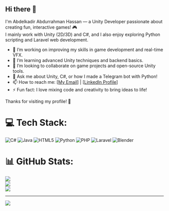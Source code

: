 ## Hi there 👋

I'm Abdelkadir Abdurrahman Hassan — a Unity Developer passionate about creating fun, interactive games! 🎮  
I mainly work with Unity (2D/3D) and C#, and I also enjoy exploring Python scripting and Laravel web development.

- 🔭 I’m working on improving my skills in game development and real-time VFX.<br/>
- 🌱 I’m learning advanced Unity techniques and backend basics.<br/>
- 👯 I’m looking to collaborate on game projects and open-source Unity tools.<br/>
- 💬 Ask me about Unity, C#, or how I made a Telegram bot with Python!<br/>
- 📫 How to reach me: [[My Email](daadirforreal@gmail.com)] | [[LinkedIn Profile](https://www.linkedin.com/in/abdelkadir-abdurrahman-a72739358/)]<br/>
- ⚡ Fun fact: I love mixing code and creativity to bring ideas to life!<br/>

Thanks for visiting my profile! 🚀


# 💻 Tech Stack:
![C#](https://img.shields.io/badge/c%23-%23239120.svg?style=for-the-badge&logo=csharp&logoColor=white) ![Java](https://img.shields.io/badge/java-%23ED8B00.svg?style=for-the-badge&logo=openjdk&logoColor=white) ![HTML5](https://img.shields.io/badge/html5-%23E34F26.svg?style=for-the-badge&logo=html5&logoColor=white) ![Python](https://img.shields.io/badge/python-3670A0?style=for-the-badge&logo=python&logoColor=ffdd54) ![PHP](https://img.shields.io/badge/php-%23777BB4.svg?style=for-the-badge&logo=php&logoColor=white) ![Laravel](https://img.shields.io/badge/laravel-%23FF2D20.svg?style=for-the-badge&logo=laravel&logoColor=white) ![Blender](https://img.shields.io/badge/blender-%23F5792A.svg?style=for-the-badge&logo=blender&logoColor=white)
# 📊 GitHub Stats:
![](https://github-readme-stats.vercel.app/api?username=Daadir0&theme=merko&hide_border=false&include_all_commits=false&count_private=false)<br/>
![](https://nirzak-streak-stats.vercel.app/?user=Daadir0&theme=merko&hide_border=false)<br/>
![](https://github-readme-stats.vercel.app/api/top-langs/?username=Daadir0&theme=merko&hide_border=false&include_all_commits=false&count_private=false&layout=compact)

---
[![](https://visitcount.itsvg.in/api?id=Daadir0&icon=0&color=0)](https://visitcount.itsvg.in)

<!-- Proudly created with GPRM ( https://gprm.itsvg.in ) -->
